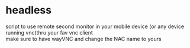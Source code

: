# headless
script to use remote second monitor in your mobile device (or any device running vnc)thru your fav vnc client  <br>
make sure to have wayVNC and change the NAC name to yours 

